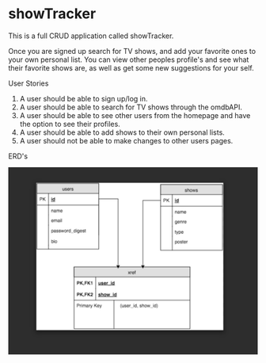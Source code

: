 # showTracker

This is a full CRUD application called showTracker.

Once you are signed up search for TV shows, and add your favorite ones to your own personal list.
You can view other peoples profile's and see what their
favorite shows are, as well as get some new suggestions for your self.

User Stories

  1.  A user should be able to sign up/log in.
  1.  A user should be able to search for TV shows through the omdbAPI.
  1.  A user should be able to see other users from the homepage and have the option to see their profiles.
  1.  A user should be able to add shows to their own personal lists.
  1.  A user should not be able to make changes to other users pages.



ERD's

![Alt text](./ShowTrackerERD.png?raw=true "ERD showTracker")
